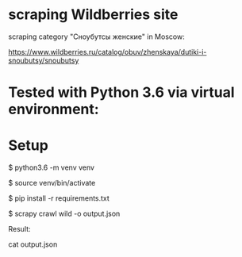 # scraping Wildberries site

scraping category "Сноубутсы женские" in Moscow:

https://www.wildberries.ru/catalog/obuv/zhenskaya/dutiki-i-snoubutsy/snoubutsy

# Tested with Python 3.6 via virtual environment:
# Setup

$ python3.6 -m venv venv

$ source venv/bin/activate

$ pip install -r requirements.txt

$ scrapy crawl wild -o output.json

Result:

cat output.json
